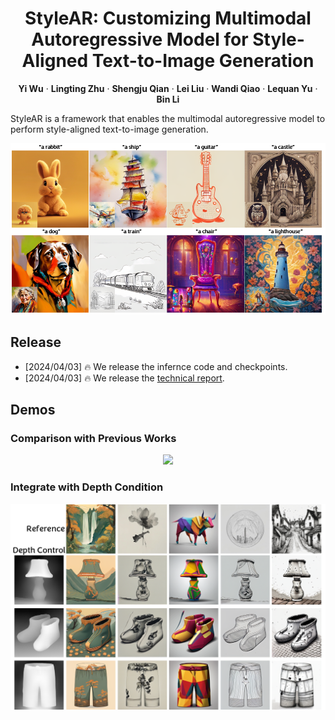 <div align="center">
<h1>StyleAR: Customizing Multimodal Autoregressive Model for Style-Aligned Text-to-Image Generation</h1>

**Yi Wu** · **Lingting Zhu** · **Shengju Qian** · **Lei Liu** · **Wandi Qiao** · **Lequan Yu** · **Bin Li**

</div>

StyleAR is a framework that enables the multimodal autoregressive model to perform style-aligned text-to-image generation.

<div align="center">
<img src='assets/teaser.png' width = 800 >
</div>

## Release
- [2024/04/03] 🔥 We release the infernce code and checkpoints.
- [2024/04/03] 🔥 We release the [technical report](https://arxiv.org/abs/2404.02733).

## Demos

### Comparison with Previous Works

<p align="center">
  <img src="assets/comparison.png">
</p>

### Integrate with Depth Condition

<p align="center">
  <img src="assets/depth.png">
</p>
